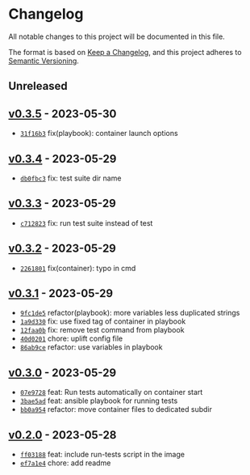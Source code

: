 # Changelog

All notable changes to this project will be documented in this file.

The format is based on [Keep a Changelog](https://keepachangelog.com/en/1.0.0/), and this project adheres to [Semantic Versioning](https://semver.org/spec/v2.0.0.html).

## Unreleased

## [v0.3.5](https://github.com/szyminson/ctr-tools-test/releases/tag/v0.3.5) - 2023-05-30

- [`31f16b3`](https://github.com/szyminson/ctr-tools-test/commit/31f16b38b829e92ba9a1aa51d6e86beeff2605f2) fix(playbook): container launch options

## [v0.3.4](https://github.com/szyminson/ctr-tools-test/releases/tag/v0.3.4) - 2023-05-29

- [`db0fbc3`](https://github.com/szyminson/ctr-tools-test/commit/db0fbc366f66cd3293bbfa37424227ad45e9ac8d) fix: test suite dir name

## [v0.3.3](https://github.com/szyminson/ctr-tools-test/releases/tag/v0.3.3) - 2023-05-29

- [`c712823`](https://github.com/szyminson/ctr-tools-test/commit/c712823cec43d4a675a25a9946c5dd67c848c46a) fix: run test suite instead of test

## [v0.3.2](https://github.com/szyminson/ctr-tools-test/releases/tag/v0.3.2) - 2023-05-29

- [`2261801`](https://github.com/szyminson/ctr-tools-test/commit/22618018804640f437d577fce6de4d8daa855054) fix(container): typo in cmd

## [v0.3.1](https://github.com/szyminson/ctr-tools-test/releases/tag/v0.3.1) - 2023-05-29

- [`9fc1de5`](https://github.com/szyminson/ctr-tools-test/commit/9fc1de5975d6f64b1c7095efaf412a3267ee9b59) refactor(playbook): more variables less duplicated strings
- [`1a9d330`](https://github.com/szyminson/ctr-tools-test/commit/1a9d330a626b0985f0d661e6e4217ebbfbd533f4) fix: use fixed tag of container in playbook
- [`12faa0b`](https://github.com/szyminson/ctr-tools-test/commit/12faa0b0b34079cc1c3bc8953177ef8e123ed3ed) fix: remove test command from playbook
- [`40d0201`](https://github.com/szyminson/ctr-tools-test/commit/40d0201b0a819d5ce22b4f4540ad1a7589118232) chore: uplift config file
- [`86ab9ce`](https://github.com/szyminson/ctr-tools-test/commit/86ab9ce590e3ebf724c9115dcb3e6c843033a260) refactor: use variables in playbook

## [v0.3.0](https://github.com/szyminson/ctr-tools-test/releases/tag/v0.3.0) - 2023-05-29

- [`07e9728`](https://github.com/szyminson/ctr-tools-test/commit/07e9728e3ef5d6d74ae9e51fe9fe204dbc031b2d) feat: Run tests automatically on container start
- [`3bae5ad`](https://github.com/szyminson/ctr-tools-test/commit/3bae5ad97bc7bd92dacd24cebac6e51ffcbd2c01) feat: ansible playbook for running tests
- [`bb0a954`](https://github.com/szyminson/ctr-tools-test/commit/bb0a954f19877472bcea2a8c60ee5e34a62194a9) refactor: move container files to dedicated subdir

## [v0.2.0](https://github.com/szyminson/ctr-tools-test/releases/tag/v0.2.0) - 2023-05-28

- [`ff03188`](https://github.com/szyminson/ctr-tools-test/commit/ff03188a81707f2357be539ec69f143f7ec6fce7) feat: include run-tests script in the image
- [`ef7a1e4`](https://github.com/szyminson/ctr-tools-test/commit/ef7a1e4e9b53f21361d4d123ded3a2748f680557) chore: add readme
